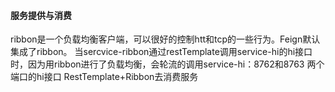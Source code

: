 #### 服务提供与消费
ribbon是一个负载均衡客户端，可以很好的控制htt和tcp的一些行为。Feign默认集成了ribbon。
当sercvice-ribbon通过restTemplate调用service-hi的hi接口时，因为用ribbon进行了负载均衡，会轮流的调用service-hi：8762和8763 两个端口的hi接口
RestTemplate+Ribbon去消费服务